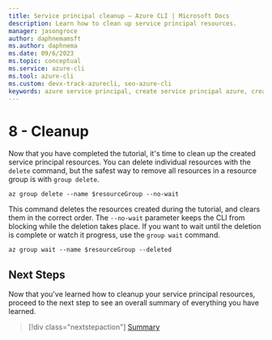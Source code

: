 ```yaml
---
title: Service principal cleanup – Azure CLI | Microsoft Docs
description: Learn how to clean up service principal resources.
manager: jasongroce
author: daphnemamsft
ms.author: daphnema
ms.date: 09/6/2023
ms.topic: conceptual
ms.service: azure-cli
ms.tool: azure-cli
ms.custom: devx-track-azurecli, seo-azure-cli
keywords: azure service principal, create service principal azure, create service principal azure cli
---
```


# 8 - Cleanup

Now that you have completed the tutorial, it's time to clean up the created service principal resources. You can delete individual resources with the `delete` command, but the safest way to remove all resources in a resource group is with `group delete`.

```azurecli-interactive
az group delete --name $resourceGroup --no-wait
```

This command deletes the resources created during the tutorial, and  clears them in the correct order. The `--no-wait` parameter keeps the CLI from blocking while the deletion takes place. If you want to wait until the deletion is complete or watch it progress, use the `group wait` command.

```azurecli-interactive
az group wait --name $resourceGroup --deleted
```
 
## Next Steps

Now that you've learned how to cleanup your service principal resources, proceed to the next step to see an overall summary of everything you have learned.

> [!div class="nextstepaction"]
> [Summary](./azure-cli-sp-tutorial-9.md)